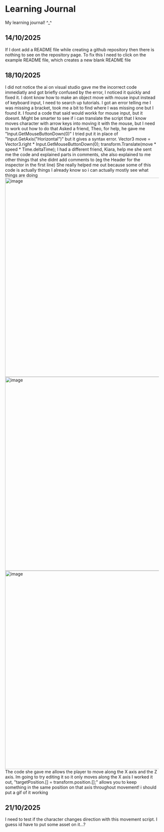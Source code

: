 # Learning Journal
My learning journal! ^_^

## 14/10/2025
If I dont add a README file while creating a github repository then there is nothing to see on the repository page. To fix this I need to click on the example README file, which creates a new blank README file

## 18/10/2025
I did not notice the ai on visual studio gave me the incorrect code immediatly and got briefly confused by the error, I noticed it quickly and fixed it.
I dont know how to make an object move with mouse input instead of keyboard input, I need to search up tutorials.
I got an error telling me I was missing a bracket, took me a bit to find where I was missing one but I found it.
I found a code that said would workk for mouse input, but it doesnt. Might be smarter to see if i can translate the script that I know moves character with arrow keys into moving it with the mouse, but I need to work out how to do that
Asked a friend, Theo, for help, he gave me "Input.GetMouseButtonDown(0)" I tried put it in place of "Input.GetAxis("Horizontal")" but it gives a syntax error. 
Vector3 move = Vector3.right * Input.GetMouseButtonDown(0);
transform.Translate(move * speed * Time.deltaTime);
I had a different friend, Kiara, help me she sent me the code and explained parts in comments, she also explained to me other things that she didnt add comments to (eg the Header for the inspector in the first line) She really helped me out because some of this code is actually things I already know so i can actually mostly see what things are doing
<img width="770" height="653" alt="image" src="https://github.com/user-attachments/assets/64f8b626-4c71-4f7f-a579-60811466a6b6" />
<img width="708" height="636" alt="image" src="https://github.com/user-attachments/assets/5d487893-bed2-4c78-bdf5-46e05e36119e" />
<img width="784" height="651" alt="image" src="https://github.com/user-attachments/assets/c36e788f-6252-4ec7-9c0a-6e0f2ff9777b" />
The code she gave me allows the player to move along the X axis and the Z axis. Im going to try editing it so it only moves along the X axis
I worked it out, "targetPosition.[] = transform.position.[];" allows you to keep something in the same position on that axis throughout movement!
i should put a gif of it working

## 21/10/2025
I need to test if the character changes direction with this movement script. I guess id have to put some asset on it...?
